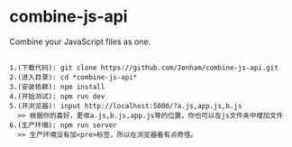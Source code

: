 # combine-js-api
Combine your JavaScript files as one.

```

1.(下载代码): git clone https://github.com/Jonham/combine-js-api.git
2.(进入目录): cd *combine-js-api*
3.(安装依赖): npm install
4.(开始测试): npm run dev
5.(开浏览器): input http://localhost:5000/?a.js,app.js,b.js
  >> 根据你的喜好，更改a.js,b.js,app.js等的位置，你也可以在js文件夹中增加文件
6.(生产环境): npm run server
  >> 生产环境没有加<pre>标签，所以在浏览器看有点奇怪。
  
```
